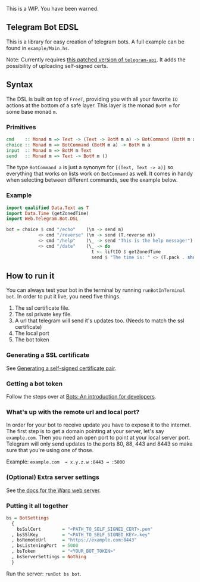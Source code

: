 This is a WIP. You have been warned.

## Telegram Bot EDSL

This is a library for easy creation of telegram bots. A full example
can be found in `example/Main.hs`.

Note: Currently requires
[this patched version of `telegram-api`](https://github.com/Prillan/haskell-telegram-api/tree/setwebhook-patch). It
adds the possibility of uploading self-signed certs.

## Syntax

The DSL is built on top of `FreeT`, providing you with all your
favorite `IO` actions at the bottom of a safe layer. This layer is the
monad `BotM m` for some base monad `m`.

### Primitives

```haskell
cmd    :: Monad m => Text -> (Text -> BotM m a) -> BotCommand (BotM m a)
choice :: Monad m => BotCommand (BotM m a) -> BotM m a
input  :: Monad m => BotM m Text
send   :: Monad m => Text -> BotM m ()
```

The type `BotCommand a` is just a synonym for `[(Text, Text -> a)]` so
everything that works on lists work on `BotCommand` as well. It comes
in handy when selecting between different commands, see the example
below.

### Example
```haskell
import qualified Data.Text as T
import Data.Time (getZonedTime)
import Web.Telegram.Bot.DSL

bot = choice $ cmd "/echo"    (\m -> send m)
            <> cmd "/reverse" (\m -> send (T.reverse m))
            <> cmd "/help"    (\_ -> send "This is the help message!")
            <> cmd "/date"    (\_ -> do
                                t <- liftIO $ getZonedTime
                                send $ "The time is: " <> (T.pack . show $ t))
```

## How to run it

You can always test your bot in the terminal by running
`runBotInTerminal bot`. In order to put it live, you need five things.

1. The ssl certificate file.
2. The ssl private key file.
3. A url that telegram will send it's updates too. (Needs to match the
   ssl certificate)
4. The local port
5. The bot token

### Generating a SSL certificate

See
[Generating a self-signed certificate pair](https://core.telegram.org/bots/self-signed).

### Getting a bot token

Follow the steps over at
[Bots: An introduction for developers](https://core.telegram.org/bots#6-botfather).

### What's up with the remote url and local port?

In order for your bot to receive update you have to expose it to the
internet. The first step is to get a domain pointing at your server,
let's say `example.com`. Then you need an open port to point at your
local server port. Telegram will only send updates to the ports 80,
88, 443 and 8443 so make sure that you're using one of those.

Example:
`example.com  → x.y.z.w`
`:8443 → :5000`

### (Optional) Extra server settings

See [the docs for the Warp web server](https://www.stackage.org/package/warp).

### Putting it all together

```haskell
bs = BotSettings
  {
    bsSslCert        = "<PATH_TO_SELF_SIGNED_CERT>.pem"
  , bsSSlKey         = "<PATH_TO_SELF_SIGNED_KEY>.key"
  , bsRemoteUrl      = "https://example.com:8443"
  , bsListeningPort  = 5000
  , bsToken          = "<YOUR_BOT_TOKEN>"
  , bsServerSettings = Nothing
  }
```

Run the server: `runBot bs bot`.
